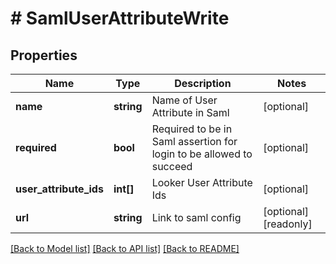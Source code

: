 # # SamlUserAttributeWrite

## Properties

Name | Type | Description | Notes
------------ | ------------- | ------------- | -------------
**name** | **string** | Name of User Attribute in Saml | [optional]
**required** | **bool** | Required to be in Saml assertion for login to be allowed to succeed | [optional]
**user_attribute_ids** | **int[]** | Looker User Attribute Ids | [optional]
**url** | **string** | Link to saml config | [optional] [readonly]

[[Back to Model list]](../../README.md#models) [[Back to API list]](../../README.md#endpoints) [[Back to README]](../../README.md)
